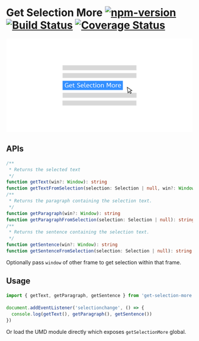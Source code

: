 # Get Selection More [![npm-version](https://img.shields.io/npm/v/get-selection-more.svg)](https://www.npmjs.com/package/get-selection-more) [![Build Status](https://img.shields.io/travis/com/crimx/get-selection-more/master)](https://travis-ci.com/crimx/get-selection-more) [![Coverage Status](https://img.shields.io/coveralls/github/crimx/get-selection-more/master)](https://coveralls.io/github/crimx/get-selection-more?branch=master)

![Get Selection More](./assets/get-selection-more.png)

## APIs

```typescript
/**
 * Returns the selected text
 */
function getText(win?: Window): string
function getTextFromSelection(selection: Selection | null, win?: Window): string
/**
 * Returns the paragraph containing the selection text.
 */
function getParagraph(win?: Window): string
function getParagraphFromSelection(selection: Selection | null): string
/**
 * Returns the sentence containing the selection text.
 */
function getSentence(win?: Window): string
function getSentenceFromSelection(selection: Selection | null): string
```

Optionally pass `window` of other frame to get selection within that frame.

## Usage

```javascript
import { getText, getParagraph, getSentence } from 'get-selection-more'

document.addEventListener('selectionchange', () => {
  console.log(getText(), getParagraph(), getSentence())
})
```

Or load the UMD module directly which exposes `getSelectionMore` global.
